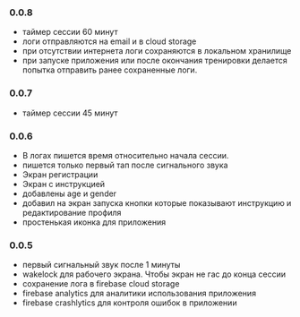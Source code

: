 ### 0.0.8
- таймер сессии 60 минут
- логи отправляются на email и в cloud storage
- при отсутствии интернета логи сохраняются в локальном хранилище
- при запуске приложения или после окончания тренировки делается попытка отправить ранее сохраненные логи.

### 0.0.7
- таймер сессии 45 минут

### 0.0.6
- В логах пишется время относительно начала сессии.
- пишется только первый тап после сигнального звука
- Экран регистрации
- Экран с инструкцией
- добавлены age и gender
- добавил на экран запуска кнопки которые показывают инструкцию и редактирование профиля
- простенькая иконка для приложения

### 0.0.5
- первый сигнальный звук после 1 минуты
- wakelock для рабочего экрана. Чтобы экран не гас до конца сессии  
- сохранение лога в firebase cloud storage
- firebase analytics для аналитики использования приложения
- firebase crashlytics для контроля ошибок в приложении

